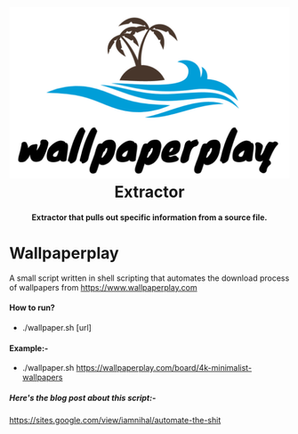 <h1 align="center">
  <br>
  <a href="https://github.com/iamnihal/wallpaperplay"><img src="https://raw.githubusercontent.com/iamnihal/wallpaperplay/master/Screenshot%20from%202020-02-20%2023-11-36.png" alt="Extractor"></a>
  <br>
  Extractor
  <br>
</h1>

<h4 align="center">Extractor that pulls out specific information from a source file.</h4>


# Wallpaperplay
A small script written in shell scripting that automates the download process of wallpapers from https://www.wallpaperplay.com

#### How to run?
- ./wallpaper.sh [url]

#### Example:-
- ./wallpaper.sh https://wallpaperplay.com/board/4k-minimalist-wallpapers

##### Here's the blog post about this script:-
https://sites.google.com/view/iamnihal/automate-the-shit

